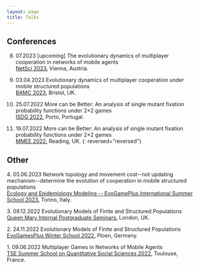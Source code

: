 ```yaml
---
layout: page
title: Talks
---
```



## Conferences

8.  07.2023 [upcoming] The evolutionary dynamics of multiplayer cooperation in networks of mobile agents\
    [NetSci 2023.](https://netsci2023.wixsite.com/netsci2023) Vienna, Austria.

7.  03.04.2023 Evolutionary dynamics of multiplayer cooperation under mobile structured populations\
    [BAMC 2023.](https://rise.articulate.com/share/m_8PV5egFfp51rbRhApK6GtC3ZkRGmpN#/) Bristol, UK.

6.  25.07.2022 More can be Better: An analysis of single mutant fixation probability functions under 2×2 games\
    [ISDG 2022.](https://www.gerad.ca/colloques/isdg2022/program.html) Porto, Portugal.

5.  19.07.2022 More can be Better: An analysis of single mutant fixation probability functions under 2×2 games\
    [MMEE 2022.](http://mmee.eu/index.html) Reading, UK. {: reversed="reversed"}

## Other

4\. 05.06.2023 Network topology and movement cost--not updating mechanism--determine the evolution of cooperation in mobile structured populations\
  [Ecology and Epidemiology Modeling -- EvoGamePlus International Summer School 2023.](https://eem-evogames.di.unito.it/program/) Torino, Italy.

3\. 09.12.2022 Evolutionary Models of Finite and Structured Populations\
  [Queen Mary Internal Postgraduate Seminars.](https://www.qmul.ac.uk/maths/research/seminars/queen-mary-internal-postgraduate-seminar/) London, UK.

2\. 24.11.2022 Evolutionary Models of Finite and Structured Populations\
  [EvoGamesPlus Winter School 2022.](https://tecoevo.github.io/winterschool/) Ploen, Germany.

1\. 09.06.2022 Multiplayer Games in Networks of Mobile Agents\
  [TSE Summer School on Quantitative Social Sciences 2022.](https://www.iast.fr/summer-schools) 	Toulouse, France.

